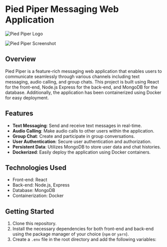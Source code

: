# Pied Piper Messaging Web Application

![Pied Piper Logo](link_to_logo.png)

![Pied Piper Screenshot](link_to_screenshot.png)

## Overview

Pied Piper is a feature-rich messaging web application that enables users to communicate seamlessly through various channels including text messaging, audio calling, and group chats. This project is built using React for the front-end, Node.js Express for the back-end, and MongoDB for the database. Additionally, the application has been containerized using Docker for easy deployment.

## Features

- **Text Messaging**: Send and receive text messages in real-time.
- **Audio Calling**: Make audio calls to other users within the application.
- **Group Chat**: Create and participate in group conversations.
- **User Authentication**: Secure user authentication and authorization.
- **Persistent Data**: Utilizes MongoDB to store user data and chat histories.
- **Dockerized**: Easily deploy the application using Docker containers.

## Technologies Used

- Front-end: React
- Back-end: Node.js, Express
- Database: MongoDB
- Containerization: Docker

## Getting Started

1. Clone this repository.
2. Install the necessary dependencies for both front-end and back-end using the package manager of your choice (`npm` or `yarn`).
3. Create a `.env` file in the root directory and add the following variables:

